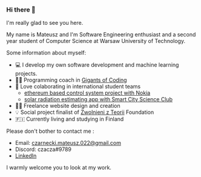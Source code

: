 ### Hi there 👋 
I'm really glad to see you here. 

My name is Mateusz and I'm Software Engineering enthusiast and a second year student of Computer Science at Warsaw University of Technology. 

Some information about myself:

- :computer: I develop my own software development and machine learning projects. 
- 👨‍🏫 Programming coach in [Gigants of Coding](https://www.giganciprogramowania.edu.pl/)
- 👯 Love colaborating in international student teams
  - [ethereum based control system project with Nokia](https://github.com/dfallow/EthereumProject)
  - [solar radiation estimating app with Smart City Science Club]()
- 👨‍💻 Freelance website design and creation
- 💡 Social project finalist of [Zwolnieni z Teorii](https://zwolnienizteorii.pl/) Foundation
- 🇫🇮 Currently living and studying in Finland

Please don't bother to contact me :
- Email: czarnecki.mateusz.022@gmail.com
- Discord: czacza#9789
- [LinkedIn](https://www.linkedin.com/in/mateusz--czarnecki/)

I warmly welcome you to look at my work.

<!--
**czaacza/czaacza** is a ✨ _special_ ✨ repository because its `README.md` (this file) appears on your GitHub profile.

Here are some ideas to get you started:

- 🔭 I’m currently working on ...
- 🌱 I’m currently learning ...
- 👯 I’m looking to collaborate on ...
- 🤔 I’m looking for help with ...
- 💬 Ask me about ...
- 📫 How to reach me: ...
- 😄 Pronouns: ...
- ⚡ Fun fact: ...
-->
